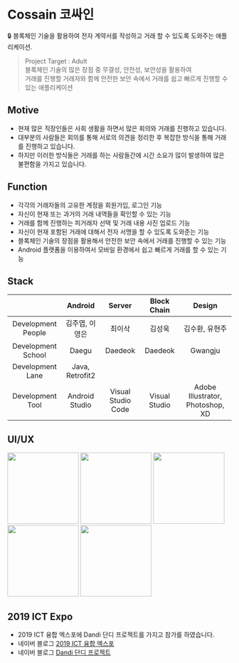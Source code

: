 # Cossain 코싸인
🔒 블록체인 기술을 활용하여 전자 계약서를 작성하고 거래 할 수 있도록 도와주는 애플리케이션.

> Project Target : Adult <br/>
> 블록체인 기술의 많은 장점 중 무결성, 안전성, 보안성을 활용하여<br/>
> 거래를 진행할 거래자와 함께 안전한 보안 속에서 거래를 쉽고 빠르게 진행할 수 있는 애플리케이션

## Motive
- 현재 많은 직장인들은 사회 생활을 하면서 많은 회의와 거래를 진행하고 있습니다.
- 대부분의 사람들은 회의를 통해 서로의 의견을 정리한 후 복잡한 방식을 통해 거래를 진행하고 있습니다.
- 하지만 이러한 방식둘은 거래를 하는 사람들간에 시간 소요가 많이 발생하여 많은 불편함을 가지고 있습니다.

## Function
- 각각의 거래자들의 고유한 계정을 회원가입, 로그인 기능
- 자신이 현재 또는 과거의 거래 내역들을 확인할 수 있는 기능
- 거래를 함께 진행하는 피거래자 선택 및 거래 내용 사진 업로드 기능 
- 자신이 현재 포함된 거래에 대해서 전자 서명을 할 수 있도록 도와준는 기능
- 블록체인 기술의 장점을 활용해서 안전한 보안 속에서 거래를 진행할 수 있는 기능
- Android 플랫폼을 이용하여서 모바일 환경에서 쉽고 빠르게 거래를 할 수 있는 기능

## Stack
|                      | Android     | Server        | Block Chain | Design  |
|:--------------------:|:---------------:|:------------------:|:-----:|:----:|
| Development People | 김주엽, 이영은 | 최이삭       |김성욱 |김수환, 유현주|
| Development School | Daegu | Daedeok       | Daedeok | Gwangju|
| Development Lane | Java, Retrofit2||||
| Development Tool     | Android Studio  | Visual Studio Code | Visual Studio| Adobe Illustrator, Photoshop, XD|

## UI/UX
<div>
<img width="160" src="https://user-images.githubusercontent.com/49600974/69478088-96897a80-0e31-11ea-8b50-989b302d6c39.jpg"></img>
<img width="160" src="https://user-images.githubusercontent.com/49600974/69478089-96897a80-0e31-11ea-8d16-cc6dd0e89d40.jpg"></img>
<img width="160" src="https://user-images.githubusercontent.com/49600974/69478090-96897a80-0e31-11ea-9511-986b6163885d.jpg"></img>
<img width="160" src="https://user-images.githubusercontent.com/49600974/69478091-97221100-0e31-11ea-9785-a33047b7c735.jpg"></img>
<img width="160" src="https://user-images.githubusercontent.com/49600974/69478087-95f0e400-0e31-11ea-9e3c-a66dcd42fe0a.jpg"></img>
</div>

## 2019 ICT Expo
  - 2019 ICT 융합 엑스포에 Dandi 단디 프로젝트를 가지고 참가를 하였습니다.
  - 네이버 블로그 <a href ="http://kjy13299.blog.me/221696073310" target ="_blank" title ="ICT 융합 엑스포">2019 ICT 융합 엑스포 </a>
  - 네이버 블로그 <a href ="http://kjy13299.blog.me/221700520404" target ="_blank" title ="ICT 융합 엑스포">Dandi 단디 프로젝트 </a>
 

